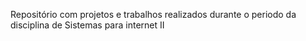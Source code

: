 Repositório com projetos e trabalhos realizados durante o periodo da disciplina de Sistemas para internet II 
